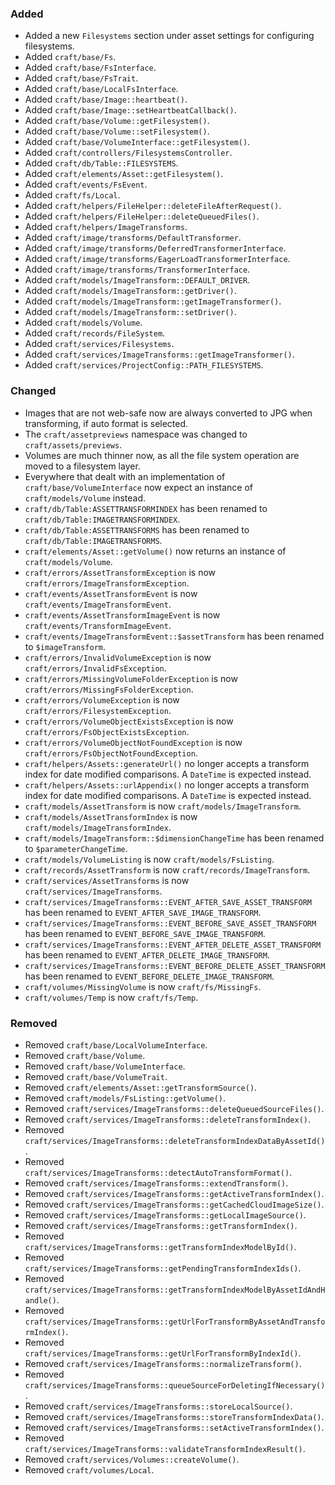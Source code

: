 ### Added
- Added a new `Filesystems` section under asset settings for configuring filesystems.
- Added `craft/base/Fs`.
- Added `craft/base/FsInterface`.
- Added `craft/base/FsTrait`.
- Added `craft/base/LocalFsInterface`.
- Added `craft/base/Image::heartbeat()`.
- Added `craft/base/Image::setHeartbeatCallback()`.
- Added `craft/base/Volume::getFilesystem()`.
- Added `craft/base/Volume::setFilesystem()`.
- Added `craft/base/VolumeInterface::getFilesystem()`.
- Added `craft/controllers/FilesystemsController`.
- Added `craft/db/Table::FILESYSTEMS`.
- Added `craft/elements/Asset::getFilesystem()`.
- Added `craft/events/FsEvent`.
- Added `craft/fs/Local`.
- Added `craft/helpers/FileHelper::deleteFileAfterRequest()`.
- Added `craft/helpers/FileHelper::deleteQueuedFiles()`.
- Added `craft/helpers/ImageTransforms`.
- Added `craft/image/transforms/DefaultTransformer`.
- Added `craft/image/transforms/DeferredTransformerInterface`.
- Added `craft/image/transforms/EagerLoadTransformerInterface`.
- Added `craft/image/transforms/TransformerInterface`.
- Added `craft/models/ImageTransform::DEFAULT_DRIVER`.
- Added `craft/models/ImageTransform::getDriver()`.
- Added `craft/models/ImageTransform::getImageTransformer()`.
- Added `craft/models/ImageTransform::setDriver()`.
- Added `craft/models/Volume`.
- Added `craft/records/FileSystem`.
- Added `craft/services/Filesystems`.
- Added `craft/services/ImageTransforms::getImageTransformer()`.
- Added `craft/services/ProjectConfig::PATH_FILESYSTEMS`.

### Changed
- Images that are not web-safe now are always converted to JPG when transforming, if auto format is selected.
- The `craft/assetpreviews` namespace was changed to `craft/assets/previews`.
- Volumes are much thinner now, as all the file system operation are moved to a filesystem layer.
- Everywhere that dealt with an implementation of `craft/base/VolumeInterface` now expect an instance of `craft/models/Volume` instead.
- `craft/db/Table:ASSETTRANSFORMINDEX` has been renamed to `craft/db/Table:IMAGETRANSFORMINDEX`.
- `craft/db/Table:ASSETTRANSFORMS` has been renamed to `craft/db/Table:IMAGETRANSFORMS`.
- `craft/elements/Asset::getVolume()` now returns an instance of `craft/models/Volume`.
- `craft/errors/AssetTransformException` is now `craft/errors/ImageTransformException`.
- `craft/events/AssetTransformEvent` is now `craft/events/ImageTransformEvent`.
- `craft/events/AssetTransformImageEvent` is now `craft/events/TransformImageEvent`.
- `craft/events/ImageTransformEvent::$assetTransform` has been renamed to `$imageTransform`.
- `craft/errors/InvalidVolumeException` is now `craft/errors/InvalidFsException`.
- `craft/errors/MissingVolumeFolderException` is now `craft/errors/MissingFsFolderException`.
- `craft/errors/VolumeException` is now `craft/errors/FilesystemException`.
- `craft/errors/VolumeObjectExistsException` is now `craft/errors/FsObjectExistsException`.
- `craft/errors/VolumeObjectNotFoundException` is now `craft/errors/FsObjectNotFoundException`.
- `craft/helpers/Assets::generateUrl()` no longer accepts a transform index for date modified comparisons. A `DateTime` is expected instead.
- `craft/helpers/Assets::urlAppendix()` no longer accepts a transform index for date modified comparisons. A `DateTime` is expected instead.
- `craft/models/AssetTransform` is now `craft/models/ImageTransform`.
- `craft/models/AssetTransformIndex` is now `craft/models/ImageTransformIndex`.
- `craft/models/ImageTransform::$dimensionChangeTime` has been renamed to `$parameterChangeTime`.
- `craft/models/VolumeListing` is now `craft/models/FsListing`.
- `craft/records/AssetTransform` is now `craft/records/ImageTransform`.
- `craft/services/AssetTransforms` is now `craft/services/ImageTransforms`.
- `craft/services/ImageTransforms::EVENT_AFTER_SAVE_ASSET_TRANSFORM` has been renamed to `EVENT_AFTER_SAVE_IMAGE_TRANSFORM`.
- `craft/services/ImageTransforms::EVENT_BEFORE_SAVE_ASSET_TRANSFORM` has been renamed to `EVENT_BEFORE_SAVE_IMAGE_TRANSFORM`.
- `craft/services/ImageTransforms::EVENT_AFTER_DELETE_ASSET_TRANSFORM` has been renamed to `EVENT_AFTER_DELETE_IMAGE_TRANSFORM`.
- `craft/services/ImageTransforms::EVENT_BEFORE_DELETE_ASSET_TRANSFORM` has been renamed to `EVENT_BEFORE_DELETE_IMAGE_TRANSFORM`.
- `craft/volumes/MissingVolume` is now `craft/fs/MissingFs`.
- `craft/volumes/Temp` is now `craft/fs/Temp`.

### Removed
- Removed `craft/base/LocalVolumeInterface`.
- Removed `craft/base/Volume`.
- Removed `craft/base/VolumeInterface`.
- Removed `craft/base/VolumeTrait`.
- Removed `craft/elements/Asset::getTransformSource()`.
- Removed `craft/models/FsListing::getVolume()`.
- Removed `craft/services/ImageTransforms::deleteQueuedSourceFiles()`.
- Removed `craft/services/ImageTransforms::deleteTransformIndex()`.
- Removed `craft/services/ImageTransforms::deleteTransformIndexDataByAssetId()`.
- Removed `craft/services/ImageTransforms::detectAutoTransformFormat()`.
- Removed `craft/services/ImageTransforms::extendTransform()`.
- Removed `craft/services/ImageTransforms::getActiveTransformIndex()`.
- Removed `craft/services/ImageTransforms::getCachedCloudImageSize()`.
- Removed `craft/services/ImageTransforms::getLocalImageSource()`.
- Removed `craft/services/ImageTransforms::getTransformIndex()`.
- Removed `craft/services/ImageTransforms::getTransformIndexModelById()`.
- Removed `craft/services/ImageTransforms::getPendingTransformIndexIds()`.
- Removed `craft/services/ImageTransforms::getTransformIndexModelByAssetIdAndHandle()`.
- Removed `craft/services/ImageTransforms::getUrlForTransformByAssetAndTransformIndex()`.
- Removed `craft/services/ImageTransforms::getUrlForTransformByIndexId()`.
- Removed `craft/services/ImageTransforms::normalizeTransform()`.
- Removed `craft/services/ImageTransforms::queueSourceForDeletingIfNecessary()`.
- Removed `craft/services/ImageTransforms::storeLocalSource()`.
- Removed `craft/services/ImageTransforms::storeTransformIndexData()`.
- Removed `craft/services/ImageTransforms::setActiveTransformIndex()`.
- Removed `craft/services/ImageTransforms::validateTransformIndexResult()`.
- Removed `craft/services/Volumes::createVolume()`.
- Removed `craft/volumes/Local`.
